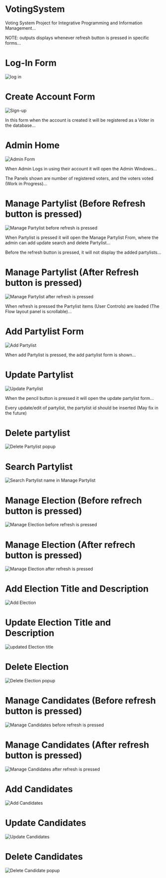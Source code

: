 # VotingSystem

Voting System Project for Integrative Programming and Information Management...

NOTE: outputs displays whenever refresh button is pressed in specific forms...


# Log-In Form
![log in](https://github.com/LOOOOOOK12/VotingSystem/assets/122534468/36277621-1563-4882-9f2e-cc4092eee303)

# Create Account Form
![Sign-up](https://github.com/LOOOOOOK12/VotingSystem/assets/122534468/d4a7cff9-21f0-490f-b4c9-f5d426c8ad2e)

In this form when the account is created it will be registered as a Voter in the database...

# Admin Home 
![Admin Form](https://github.com/LOOOOOOK12/VotingSystem/assets/122534468/550224f5-f74e-432e-a099-3b5a5a207f46)

When Admin Logs in using their account it will open the Admin Windows...

The Panels shown are number of registered voters, and the voters voted (Work in Progress)...

# Manage Partylist (Before Refresh button is pressed)
![Manage Partylist before refresh is pressed](https://github.com/LOOOOOOK12/VotingSystem/assets/122534468/faef79cd-e7aa-4db2-ad43-c6ae6d3977f9)

When Partylist is pressed it will open the Manage Partylist From, where the admin can add update search and delete Partylist...

Before the refresh button is pressed, it will not display the added partylists... 

# Manage Partylist (After Refresh button is pressed)
![Manage Partylist after refresh is pressed](https://github.com/LOOOOOOK12/VotingSystem/assets/122534468/3d796318-35d0-46a0-b8ad-01005e55555d)

When refresh is pressed the Partylist items (User Controls) are loaded (The Flow layout panel is scrollable)...

# Add Partylist Form
![Add Partylist](https://github.com/LOOOOOOK12/VotingSystem/assets/122534468/3fcaf42f-50e2-4c8a-8495-dd73cbed3e36)

When add Partylist is pressed, the add partylist form is shown...

# Update Partylist
![Update Partylist](https://github.com/LOOOOOOK12/VotingSystem/assets/122534468/01f61097-6b51-4985-9741-bd55be24f672)

When the pencil button is pressed it will open the update partylist form...

Every update/edit of partylist, the partylist id should be inserted (May fix in the future)

# Delete partylist
![Delete Partylist popup](https://github.com/LOOOOOOK12/VotingSystem/assets/122534468/b886c476-2c51-4284-8d55-110e7eaff40f)

# Search Partylist
![Search Partylist name in Manage Partylist](https://github.com/LOOOOOOK12/VotingSystem/assets/122534468/a1ecb033-fce0-4358-b6e6-e057dd3b6580)

# Manage Election (Before refrech button is pressed)
![Manage Election before refresh is pressed](https://github.com/LOOOOOOK12/VotingSystem/assets/122534468/75bd3df9-1928-4e7d-bedc-fbf4ff18b79b)

# Manage Election (After refrech button is pressed)
![Manage Election after refresh is pressed](https://github.com/LOOOOOOK12/VotingSystem/assets/122534468/56ec5d9e-4cc1-4a22-b0cc-9f570e3e0d5e)

# Add Election Title and Description
![Add Election](https://github.com/LOOOOOOK12/VotingSystem/assets/122534468/1a37f878-779b-41c3-ad55-96ad73e14f6c)

# Update Election Title and Description
![updated Election title](https://github.com/LOOOOOOK12/VotingSystem/assets/122534468/f45568e6-ce5a-4440-bcb9-9486672d50bb)

# Delete Election
![Delete Election popup](https://github.com/LOOOOOOK12/VotingSystem/assets/122534468/2cd2c8c3-73de-41dd-9955-a5753f5bd935)

# Manage Candidates (Before refresh button is pressed)
![Manage Candidates before refresh is pressed](https://github.com/LOOOOOOK12/VotingSystem/assets/122534468/c87d0fb8-0d65-497f-a69a-f05cbf4f309e)

# Manage Candidates (After refresh button is pressed)
![Manage Candidates after refresh is pressed](https://github.com/LOOOOOOK12/VotingSystem/assets/122534468/dc448c71-3849-40d7-b918-05e72c3718f4)

# Add Candidates
![Add Candidates](https://github.com/LOOOOOOK12/VotingSystem/assets/122534468/da391857-8574-4ab1-8039-554fbd701837)

# Update Candidates
![Update Candidates](https://github.com/LOOOOOOK12/VotingSystem/assets/122534468/76fee447-7e06-4876-a7e2-e0a87df0af75)

# Delete Candidates
![Delete Candidate popup](https://github.com/LOOOOOOK12/VotingSystem/assets/122534468/e0484af7-11e1-4aef-839b-142e50b06433)















